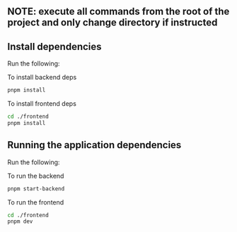 ## NOTE: execute all commands from the root of the project and only change directory if instructed

## Install dependencies

Run the following:

To install backend deps

```bash
pnpm install
```

To install frontend deps

```bash
cd ./frontend
pnpm install
```

## Running the application dependencies

Run the following:

To run the backend

```bash
pnpm start-backend
```

To run the frontend

```bash
cd ./frontend
pnpm dev
```
